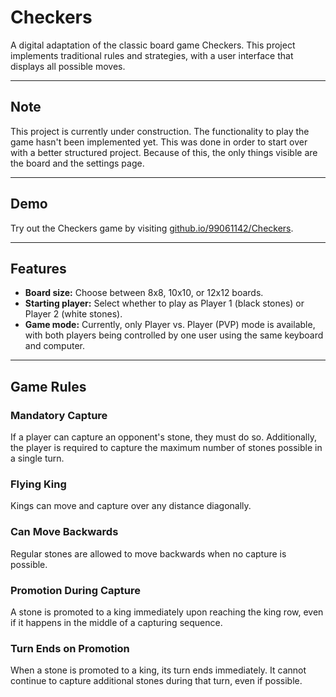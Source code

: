 # Checkers

A digital adaptation of the classic board game Checkers. This project implements traditional rules and strategies, with a user interface that displays all possible moves.

---

## Note

This project is currently under construction. The functionality to play the game hasn't been implemented yet. This was done in order to start over with a better structured project. Because of this, the only things visible are the board and the settings page.

---

## Demo

Try out the Checkers game by visiting [github.io/99061142/Checkers](https://github.io/99061142/Checkers).

---

## Features

- **Board size:** Choose between 8x8, 10x10, or 12x12 boards.
- **Starting player:** Select whether to play as Player 1 (black stones) or Player 2 (white stones).
- **Game mode:** Currently, only Player vs. Player (PVP) mode is available, with both players being controlled by one user using the same keyboard and computer.

---

## Game Rules

### Mandatory Capture

If a player can capture an opponent's stone, they must do so. Additionally, the player is required to capture the maximum number of stones possible in a single turn.

### Flying King

Kings can move and capture over any distance diagonally.

### Can Move Backwards

Regular stones are allowed to move backwards when no capture is possible.

### Promotion During Capture

A stone is promoted to a king immediately upon reaching the king row, even if it happens in the middle of a capturing sequence.

### Turn Ends on Promotion

When a stone is promoted to a king, its turn ends immediately. It cannot continue to capture additional stones during that turn, even if possible.

